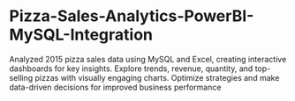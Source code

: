 # Pizza-Sales-Analytics-PowerBI-MySQL-Integration
Analyzed 2015 pizza sales data using MySQL and Excel, creating interactive dashboards for key insights. Explore trends, revenue, quantity, and top-selling pizzas with visually engaging charts. Optimize strategies and make data-driven decisions for improved business performance
